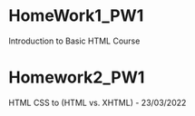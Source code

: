 # HomeWork1_PW1
Introduction to Basic HTML Course

# Homework2_PW1
HTML CSS to (HTML vs. XHTML) - 23/03/2022


